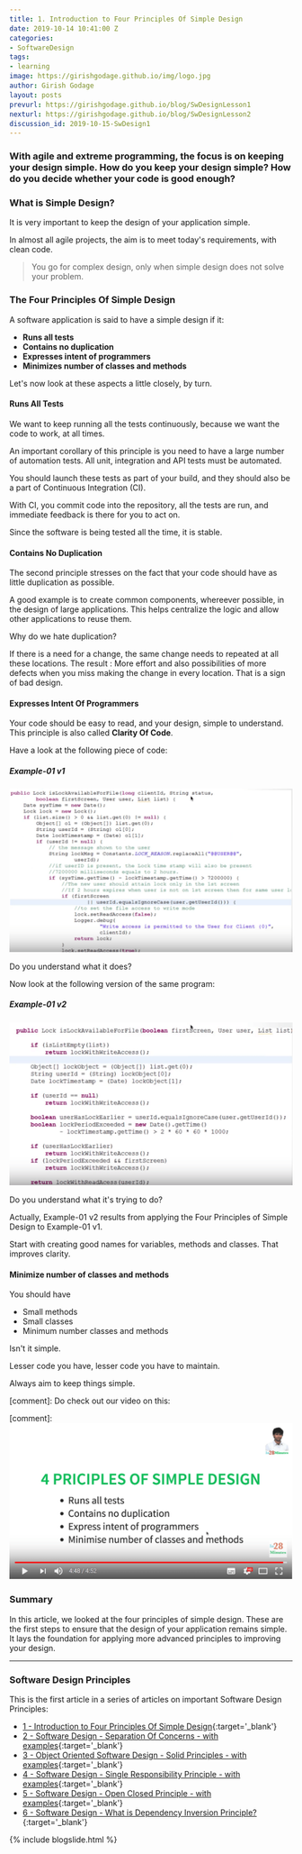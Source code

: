 ```yaml
---
title: 1. Introduction to Four Principles Of Simple Design
date: 2019-10-14 10:41:00 Z
categories:
- SoftwareDesign
tags:
- learning
image: https://girishgodage.github.io/img/logo.jpg
author: Girish Godage
layout: posts
prevurl: https://girishgodage.github.io/blog/SwDesignLesson1
nexturl: https://girishgodage.github.io/blog/SwDesignLesson2
discussion_id: 2019-10-15-SwDesign1
---
```


### With agile and extreme programming, the focus is on keeping your design simple. How do you       keep your design simple? How do you decide whether your code is good enough?

### What is Simple Design?

It is very important to keep the design of your application simple.

In almost all agile projects, the aim is to meet today's requirements, with clean code.

> You go for complex design, only when simple design does not solve your problem.

### The Four Principles Of Simple Design

A software application is said to have a simple design if it:

* **Runs all tests**
* **Contains no duplication**
* **Expresses intent of programmers**
* **Minimizes number of classes and methods**

Let's now look at these aspects a little closely, by turn.

#### Runs All Tests

We want to keep running all the tests continuously, because we want the code to work, at all times.

An important corollary of this principle is you need to have a large number of automation tests. All unit, integration and API tests must be automated.

You should launch these tests as part of your build, and they should also be a part of Continuous Integration (CI).

With CI, you commit code into the repository, all the tests are run, and immediate feedback is there for you to act on.

Since the software is being tested all the time, it is stable.

#### Contains No Duplication

The second principle stresses on the fact that your code should have as little duplication as possible.

A good example is to create common components, whereever possible, in the design of large applications. This helps centralize the logic and allow other applications to reuse them.

Why do we hate duplication? 

If there is a need for a change, the same change needs to repeated at all these locations. The result : More effort and also possibilities of more defects when you miss making the change in every location. That is a sign of bad design.

#### Expresses Intent Of Programmers

Your code should be easy to read, and your design, simple to understand. This principle is also called **Clarity Of Code**.

Have a look at the following piece of code:

##### Example-01 v1

![image info](/img/sw_design/1/Capture-09-01.png)

 

Do you understand what it does? 

Now look at the following version of the same program: 

##### Example-01 v2

![image info](/img/sw_design/1/Capture-09-02.png)

Do you understand what it's trying to do?

Actually, Example-01 v2 results from applying the Four Principles of Simple Design to Example-01 v1.

Start with creating good names for variables, methods and classes. That improves clarity.

#### Minimize number of classes and methods

You should have 

* Small methods
* Small classes
* Minimum number classes and methods

Isn't it simple.

Lesser code you have, lesser code you have to maintain.

Always aim to keep things simple.

[comment]: Do check out our video on this:

[comment]: [![image info](/images/Capture-09-03.png)](https://www.youtube.com/watch?v=jQIJkzCmUvo)   

### Summary

In this article, we looked at the four principles of simple design. These are the first steps to ensure that the design of your application remains simple. It lays the foundation for applying more advanced principles to improving your design.

---

### Software Design Principles

This is the first article in a series of articles on important Software Design Principles:

* [1 - Introduction to Four Principles Of Simple Design](/SwDesignLesson1){:target='_blank'}
* [2 - Software Design - Separation Of Concerns - with examples](/SwDesignLesson2){:target='_blank'}
* [3 - Object Oriented Software Design - Solid Principles - with examples](/SwDesignLesson3){:target='_blank'}
* [4 - Software Design - Single Responsibility Principle - with examples](/SwDesignLesson4){:target='_blank'}
* [5 - Software Design - Open Closed Principle - with examples](/SwDesignLesson5){:target='_blank'}
* [6 - Software Design - What is Dependency Inversion Principle?](/SwDesignLesson6){:target='_blank'}

{% include blogslide.html %}

